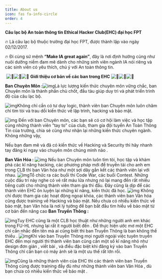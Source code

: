 ```yaml
---
title: About us
icon: fas fa-info-circle
order: 4
---
```



**Câu lạc bộ An toàn thông tin Ethical Hacker Club(EHC) đại học FPT**

🔥	 Là câu lạc bộ thuộc trường đại học FPT, được thành lập vào ngày 02/12/2017.

🔥	Đi cùng sứ mệnh **“Make IA great again”**, đây là nơi định hướng cũng như nuôi dưỡng niềm đam mê dành cho những sinh viên ngành IA nói riêng và các sinh viên có yêu thích, chú ý với An toàn thông tin.

​	 ![🐸](https://lh5.googleusercontent.com/vvRnN7yeOg9Hl-xa_uekJZKJxASWifD_qdC1Gx8232mvlUe9QJr9ahbodMHS_oEJbSrw4xP6BRFrKVBXVSmmzI_Qls0OPBh4syUBbRdNn15u_PjwhvkcR2OkqP7pi4W9fefOGIg8)![🐸](https://lh5.googleusercontent.com/vvRnN7yeOg9Hl-xa_uekJZKJxASWifD_qdC1Gx8232mvlUe9QJr9ahbodMHS_oEJbSrw4xP6BRFrKVBXVSmmzI_Qls0OPBh4syUBbRdNn15u_PjwhvkcR2OkqP7pi4W9fefOGIg8)![🐸](https://lh5.googleusercontent.com/vvRnN7yeOg9Hl-xa_uekJZKJxASWifD_qdC1Gx8232mvlUe9QJr9ahbodMHS_oEJbSrw4xP6BRFrKVBXVSmmzI_Qls0OPBh4syUBbRdNn15u_PjwhvkcR2OkqP7pi4W9fefOGIg8) **Giới thiệu cơ bản về các ban trong EHC** ![🐸](https://lh5.googleusercontent.com/vvRnN7yeOg9Hl-xa_uekJZKJxASWifD_qdC1Gx8232mvlUe9QJr9ahbodMHS_oEJbSrw4xP6BRFrKVBXVSmmzI_Qls0OPBh4syUBbRdNn15u_PjwhvkcR2OkqP7pi4W9fefOGIg8)![🐸](https://lh5.googleusercontent.com/vvRnN7yeOg9Hl-xa_uekJZKJxASWifD_qdC1Gx8232mvlUe9QJr9ahbodMHS_oEJbSrw4xP6BRFrKVBXVSmmzI_Qls0OPBh4syUBbRdNn15u_PjwhvkcR2OkqP7pi4W9fefOGIg8)![🐸](https://lh5.googleusercontent.com/vvRnN7yeOg9Hl-xa_uekJZKJxASWifD_qdC1Gx8232mvlUe9QJr9ahbodMHS_oEJbSrw4xP6BRFrKVBXVSmmzI_Qls0OPBh4syUBbRdNn15u_PjwhvkcR2OkqP7pi4W9fefOGIg8)

**Ban Chuyên Môn :**![img](https://lh3.googleusercontent.com/G3kbXOJ3OHCl7rQe9LIdnGM9JOCjaPqW4AC6QBFYKWkeydERtX9eQVZb-t8zX5ECUdbYie24zmgPwIl-56tCvM8mYZECUZ_rmjjCcyjMJ1ge5f-daFXJgLoCWYkFgeLIXLOt8a8P)Là lực lượng kiến thức chuyên môn vững chắc, ban Chuyên môn là thành phần chủ chốt, đầu tàu giúp duy trì và phát triển trình độ của câu lạc bộ.



![img](https://lh6.googleusercontent.com/GS99mNd1kv6lvUJMNEVc1supcowpQtnULTeK7Q1tIsRNFQbCfrrmnC2CmyzAxO4e7vR74Fl5ESXn09sL-PRRQzJb3gdzNfiUkkcaIk1TjnYWhvYBBGAicsP5uG9FneKRrwWqpP_s)Không chỉ cần có tư duy logic, thành viên ban Chuyên môn luôn chăm chỉ tìm tòi và trau dồi kiến thức về lập trình, hacking và bảo mật.

![img](https://lh6.googleusercontent.com/GS99mNd1kv6lvUJMNEVc1supcowpQtnULTeK7Q1tIsRNFQbCfrrmnC2CmyzAxO4e7vR74Fl5ESXn09sL-PRRQzJb3gdzNfiUkkcaIk1TjnYWhvYBBGAicsP5uG9FneKRrwWqpP_s) Đến với ban Chuyên môn, các bạn sẽ có cơ hội làm việc và học tập cùng những thành viên "tay to" của club, tham gia đội tuyển An Toàn Thông Tin của trường, chia sẻ cũng như nhận lại những kiến thức chuyên ngành. Không những vậy, 

Nếu bạn đam mê và đã có kiến thức về Hacking và Security thì hãy nhanh tay đăng kí ngay vào chuyên môn chúng mình nào .

**Ban Văn Hóa :**
![img](https://lh3.googleusercontent.com/G3kbXOJ3OHCl7rQe9LIdnGM9JOCjaPqW4AC6QBFYKWkeydERtX9eQVZb-t8zX5ECUdbYie24zmgPwIl-56tCvM8mYZECUZ_rmjjCcyjMJ1ge5f-daFXJgLoCWYkFgeLIXLOt8a8P) Nếu ban Chuyên môn luôn tìm tòi, học tập và khám phá các kĩ năng hacking, các phương pháp mới để truyền tải cho anh em trong CLB thì ban Văn hóa như một sợi dây gắn kết các thành viên lại với nhau.
![img](https://lh3.googleusercontent.com/G3kbXOJ3OHCl7rQe9LIdnGM9JOCjaPqW4AC6QBFYKWkeydERtX9eQVZb-t8zX5ECUdbYie24zmgPwIl-56tCvM8mYZECUZ_rmjjCcyjMJ1ge5f-daFXJgLoCWYkFgeLIXLOt8a8P)Tổ chức ra các buổi thi Code War, các buổi Contest. Những cuộc đấu trí này nghe có vẻ rất máu lửa nhưng nó lại mang đến rất nhiều tiếng cười cho những thành viên tham gia thi đấu. Đây cũng là dịp để các thành viên EHC ôn luyện lại những kĩ năng, kiến thức đã học.
![img](https://lh3.googleusercontent.com/G3kbXOJ3OHCl7rQe9LIdnGM9JOCjaPqW4AC6QBFYKWkeydERtX9eQVZb-t8zX5ECUdbYie24zmgPwIl-56tCvM8mYZECUZ_rmjjCcyjMJ1ge5f-daFXJgLoCWYkFgeLIXLOt8a8P) Không chỉ được tham gia các hoạt động ngoại khóa, các thành viên ban Văn hóa cũng được training về Hacking và bảo mật. Nếu chưa có nhiều kiến thức về bảo mật, ban Văn hóa là nơi lý tưởng để bạn bắt đầu tìm hiểu về bảo mật từ cơ bản đến nâng cao
**Ban Truyền Thông :**

 ![img](https://lh3.googleusercontent.com/G3kbXOJ3OHCl7rQe9LIdnGM9JOCjaPqW4AC6QBFYKWkeydERtX9eQVZb-t8zX5ECUdbYie24zmgPwIl-56tCvM8mYZECUZ_rmjjCcyjMJ1ge5f-daFXJgLoCWYkFgeLIXLOt8a8P)Tuy EHC cũng là một CLB học thuật như những người anh em khác trong FU-HL nhưng lại rất ít người biết đến . Để thực hiện ước mơ một EHC chỉ cần nhắc đến tên mà ai cũng biết thì ban Truyền Thông là ban không thể thiếu .
![img](https://lh3.googleusercontent.com/G3kbXOJ3OHCl7rQe9LIdnGM9JOCjaPqW4AC6QBFYKWkeydERtX9eQVZb-t8zX5ECUdbYie24zmgPwIl-56tCvM8mYZECUZ_rmjjCcyjMJ1ge5f-daFXJgLoCWYkFgeLIXLOt8a8P)Khi vào ban Truyền Thông mọi người ngoài việc tuyên truyền EHC đến mọi người thì thành viên ban cũng cần một số kĩ năng nhỏ như design đơn giản , viết bài , và điều đặc biệt khi đăng ký vào ban Truyền Thông chỉ cần bạn có máy ảnh sẽ là một ưu thế rất lớn rồi.

![img](https://lh3.googleusercontent.com/G3kbXOJ3OHCl7rQe9LIdnGM9JOCjaPqW4AC6QBFYKWkeydERtX9eQVZb-t8zX5ECUdbYie24zmgPwIl-56tCvM8mYZECUZ_rmjjCcyjMJ1ge5f-daFXJgLoCWYkFgeLIXLOt8a8P)Cũng là những thành viên của EHC thì các thành viên ban Truyền Thông cũng được training đầy đủ như những thành viên ban Văn Hóa , dù bạn chưa có nhiều kiến thức về bảo mật .